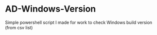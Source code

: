 # AD-Windows-Version
Simple powershell script I made for work to check Windows build version (from csv list)

